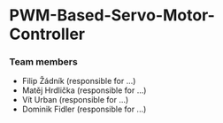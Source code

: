 # PWM-Based-Servo-Motor-Controller

### Team members

* Filip Žádník (responsible for ...)
* Matěj Hrdlička (responsible for ...)
* Vít Urban (responsible for ...)
* Dominik Fidler (responsible for ...)